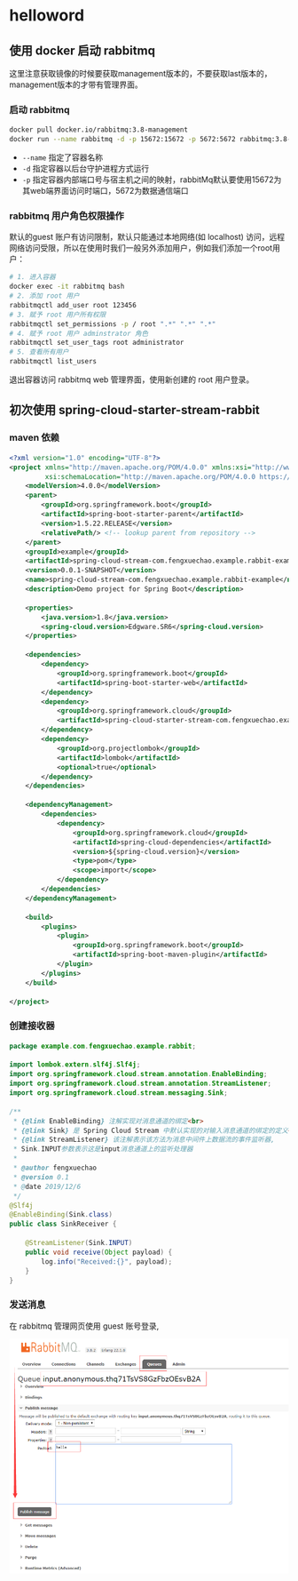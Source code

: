 # helloword

## 使用 docker 启动 rabbitmq

这里注意获取镜像的时候要获取management版本的，不要获取last版本的，management版本的才带有管理界面。

### 启动 rabbitmq

```sh
docker pull docker.io/rabbitmq:3.8-management
docker run --name rabbitmq -d -p 15672:15672 -p 5672:5672 rabbitmq:3.8-management
```

- `--name` 指定了容器名称
- `-d` 指定容器以后台守护进程方式运行
- `-p` 指定容器内部端口号与宿主机之间的映射，rabbitMq默认要使用15672为其web端界面访问时端口，5672为数据通信端口

### rabbitmq 用户角色权限操作

默认的guest 账户有访问限制，默认只能通过本地网络(如 localhost) 访问，远程网络访问受限，所以在使用时我们一般另外添加用户，例如我们添加一个root用户：

```sh
# 1. 进入容器
docker exec -it rabbitmq bash
# 2. 添加 root 用户
rabbitmqctl add_user root 123456
# 3. 赋予 root 用户所有权限
rabbitmqctl set_permissions -p / root ".*" ".*" ".*"
# 4. 赋予 root 用户 adminstrator 角色
rabbitmqctl set_user_tags root administrator
# 5. 查看所有用户
rabbitmqctl list_users
```

退出容器访问 rabbitmq web 管理界面，使用新创建的 root 用户登录。

## 初次使用 spring-cloud-starter-stream-rabbit

### maven 依赖

```xml
<?xml version="1.0" encoding="UTF-8"?>
<project xmlns="http://maven.apache.org/POM/4.0.0" xmlns:xsi="http://www.w3.org/2001/XMLSchema-instance"
         xsi:schemaLocation="http://maven.apache.org/POM/4.0.0 https://maven.apache.org/xsd/maven-4.0.0.xsd">
    <modelVersion>4.0.0</modelVersion>
    <parent>
        <groupId>org.springframework.boot</groupId>
        <artifactId>spring-boot-starter-parent</artifactId>
        <version>1.5.22.RELEASE</version>
        <relativePath/> <!-- lookup parent from repository -->
    </parent>
    <groupId>example</groupId>
    <artifactId>spring-cloud-stream-com.fengxuechao.example.rabbit-example</artifactId>
    <version>0.0.1-SNAPSHOT</version>
    <name>spring-cloud-stream-com.fengxuechao.example.rabbit-example</name>
    <description>Demo project for Spring Boot</description>

    <properties>
        <java.version>1.8</java.version>
        <spring-cloud.version>Edgware.SR6</spring-cloud.version>
    </properties>

    <dependencies>
        <dependency>
            <groupId>org.springframework.boot</groupId>
            <artifactId>spring-boot-starter-web</artifactId>
        </dependency>
        <dependency>
            <groupId>org.springframework.cloud</groupId>
            <artifactId>spring-cloud-starter-stream-com.fengxuechao.example.rabbit</artifactId>
        </dependency>
        <dependency>
            <groupId>org.projectlombok</groupId>
            <artifactId>lombok</artifactId>
            <optional>true</optional>
        </dependency>
    </dependencies>

    <dependencyManagement>
        <dependencies>
            <dependency>
                <groupId>org.springframework.cloud</groupId>
                <artifactId>spring-cloud-dependencies</artifactId>
                <version>${spring-cloud.version}</version>
                <type>pom</type>
                <scope>import</scope>
            </dependency>
        </dependencies>
    </dependencyManagement>

    <build>
        <plugins>
            <plugin>
                <groupId>org.springframework.boot</groupId>
                <artifactId>spring-boot-maven-plugin</artifactId>
            </plugin>
        </plugins>
    </build>

</project>
```

### 创建接收器

```java
package example.com.fengxuechao.example.rabbit;

import lombok.extern.slf4j.Slf4j;
import org.springframework.cloud.stream.annotation.EnableBinding;
import org.springframework.cloud.stream.annotation.StreamListener;
import org.springframework.cloud.stream.messaging.Sink;

/**
 * {@link EnableBinding} 注解实现对消息通道的绑定<br>
 * {@link Sink} 是 Spring Cloud Stream 中默认实现的对输入消息通道的绑定的定义<br>
 * {@link StreamListener} 该注解表示该方法为消息中间件上数据流的事件监听器,
 * Sink.INPUT参数表示这是input消息通道上的监听处理器
 *
 * @author fengxuechao
 * @version 0.1
 * @date 2019/12/6
 */
@Slf4j
@EnableBinding(Sink.class)
public class SinkReceiver {

    @StreamListener(Sink.INPUT)
    public void receive(Object payload) {
        log.info("Received:{}", payload);
    }
}
```

### 发送消息

在 rabbitmq 管理网页使用 guest 账号登录,

![helloworld_sendmessage.png](helloworld_sendmessage.png)